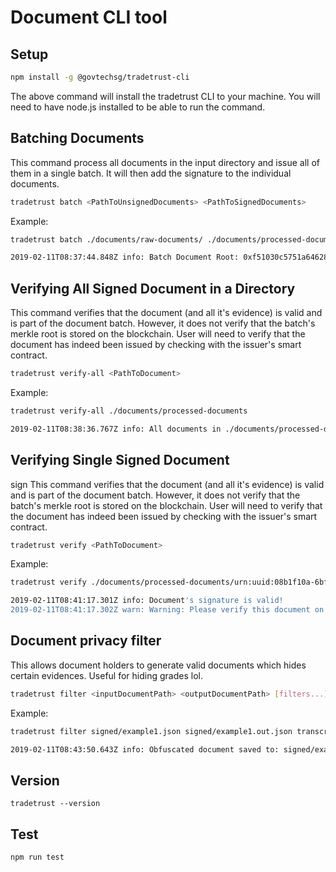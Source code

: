 # Document CLI tool

## Setup

```bash
npm install -g @govtechsg/tradetrust-cli
```

The above command will install the tradetrust CLI to your machine. You will need to have node.js installed to be able to run the command. 

## Batching Documents

This command process all documents in the input directory and issue all of them in a single
batch. It will then add the signature to the individual documents.

```bash
tradetrust batch <PathToUnsignedDocuments> <PathToSignedDocuments>
```

Example:

```bash
tradetrust batch ./documents/raw-documents/ ./documents/processed-documents/

2019-02-11T08:37:44.848Z info: Batch Document Root: 0xf51030c5751a646284c898cff0f9d833c64a50d6f307b61f2c96c3c838b13bfc
```

## Verifying All Signed Document in a Directory

This command verifies that the document (and all it's evidence) is valid and is part of the document batch. However, it does not verify that the batch's merkle root is stored on the blockchain. User will need to verify that the document has indeed been issued by checking with the issuer's smart contract.

```bash
tradetrust verify-all <PathToDocument>
```

Example:

```bash
tradetrust verify-all ./documents/processed-documents

2019-02-11T08:38:36.767Z info: All documents in ./documents/processed-documents is verified
```

## Verifying Single Signed Document
sign
This command verifies that the document (and all it's evidence) is valid and is part of the document batch. However, it does not verify that the batch's merkle root is stored on the blockchain. User will need to verify that the document has indeed been issued by checking with the issuer's smart contract.

```bash
tradetrust verify <PathToDocument>
```

Example:

```bash
tradetrust verify ./documents/processed-documents/urn:uuid:08b1f10a-6bf0-46c8-bbfd-64750b0d73ef.json

2019-02-11T08:41:17.301Z info: Document's signature is valid!
2019-02-11T08:41:17.302Z warn: Warning: Please verify this document on the blockchain with the issuer's document store.
```

## Document privacy filter

This allows document holders to generate valid documents which hides certain evidences. Useful for hiding grades lol.

```bash
tradetrust filter <inputDocumentPath> <outputDocumentPath> [filters...]
```

Example:

```bash
tradetrust filter signed/example1.json signed/example1.out.json transcript.0.grade transcript.1.grade

2019-02-11T08:43:50.643Z info: Obfuscated document saved to: signed/example1.out.json
```

## Version

```
tradetrust --version
```

## Test

```
npm run test
```
